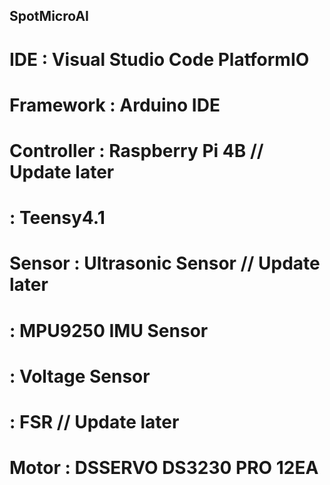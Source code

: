 ## SpotMicroAI

# IDE         : Visual Studio Code PlatformIO
# Framework   : Arduino IDE
# Controller  : Raspberry Pi 4B // Update later
#             : Teensy4.1
# Sensor      : Ultrasonic Sensor // Update later
#             : MPU9250 IMU Sensor
#             : Voltage Sensor
#             : FSR // Update later
# Motor       : DSSERVO DS3230 PRO 12EA
